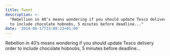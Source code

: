 ```yaml
---
title: Tweet
description: >-
  "Rebellion in 40’s means wondering if you should update Tesco delivery order
  to include chocolate hobnobs, 5 minutes before deadline..."
date: '2014-08-17T23:08:23+01:00'
---
```

Rebellion in 40’s means wondering if you should update Tesco delivery order to include chocolate hobnobs, 5 minutes before deadline...
